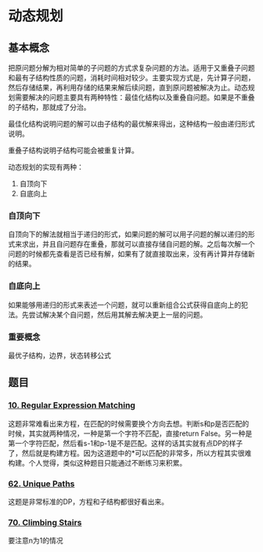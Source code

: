# 动态规划

## 基本概念

把原问题分解为相对简单的子问题的方式求复杂问题的方法。适用于又重叠子问题和最有子结构性质的问题，消耗时间相对较少。主要实现方式是，先计算子问题，然后存储结果，再利用存储的结果来解后续问题，直到原问题被解决为止。动态规划需要解决的问题主要具有两种特性：最佳化结构以及重叠自问题。如果是不重叠的子结构，那就成了分治。

最佳化结构说明问题的解可以由子结构的最优解来得出，这种结构一般由递归形式说明。

重叠子结构说明子结构可能会被重复计算。

动态规划的实现有两种：

1. 自顶向下
2. 自底向上

### 自顶向下

自顶向下的解法就相当于递归的形式，如果问题的解可以用子问题的解以递归的形式来求出，并且自问题存在重叠，那就可以直接存储自问题的解。之后每次解一个问题的时候都先查看是否已经有解，如果有了就直接取出来，没有再计算并存储新的结果。

### 自底向上

如果能够用递归的形式来表述一个问题，就可以重新组合公式获得自底向上的犯法。先尝试解决某个自问题，然后用其解去解决更上一层的问题。

### 重要概念

最优子结构，边界，状态转移公式

## 题目

### [10. Regular Expression Matching](./Code/2018-5-22/RegularExpression.md)

这题非常难看出来方程，在匹配的时候需要换个方向去想。判断s和p是否匹配的时候，其实就两种情况，一种是第一个字符不匹配，直接return False。另一种是第一个字符匹配，然后看s-1和p-1是不是匹配。这样的话其实就有点DP的样子了，然后就是构建方程。因为这道题中的\*可以匹配的非常多，所以方程其实很难构建。个人觉得，类似这种题目只能通过不断练习来积累。

### [62. Unique Paths](./Code/2018-6-6/UniquePath.md)

这题是非常标准的DP，方程和子结构都很好看出来。

### [70. Climbing Stairs](./Code/2018-6-6/ClimbingStairs.md)

要注意n为1的情况